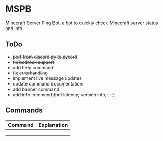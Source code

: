 # MSPB
Minecraft Server Ping Bot, a bot to quickly check Minecraft server status and info.

## ToDo
- ~~port from discord.py to pycord~~
- ~~fix bedrock support~~
- add help command
- ~~fix errorhandling~~
- implement live message updates
- update command documentation
- add banner command
- ~~add info command (bot latency, version info, ....)~~

## Commands
| Command | Explanation |
|---------|-------------|
|         |             |
|         |             |
|         |             |
